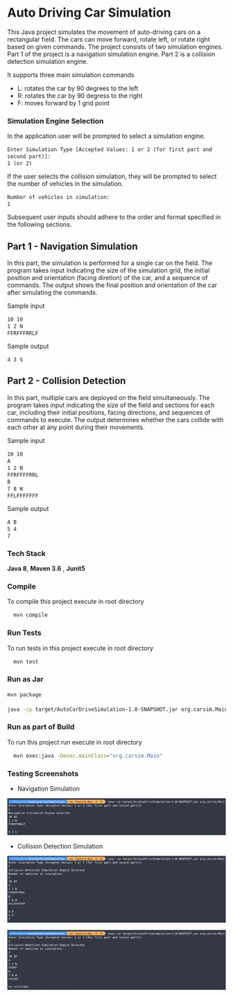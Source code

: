 
# Auto Driving Car Simulation

This Java project simulates the movement of auto-driving cars on a rectangular field. The cars can move forward, rotate left, or rotate right based on given commands. The project consists of two simulation engines. Part 1 of the project is a navigation simulation engine. Part 2 is a collision detection simulation engine.

It supports three main simulation commands
- L: rotates the car by 90 degrees to the left
- R: rotates the car by 90 degress to the right
- F: moves forward by 1 grid point


### Simulation Engine Selection

In the application user will be prompted to select a simulation engine. 

```
Enter Simulation Type [Accepted Values: 1 or 2 (for first part and second part)]:
1 (or 2)
```

If the user selects the collision simulation, they will be prompted to select the number of vehicles in the simulation.

```
Number of vehicles in simulation:
1
```
Subsequent user inputs should adhere to the order and format specified in the following sections.

## Part 1 - Navigation Simulation

In this part, the simulation is performed for a single car on the field. The program takes input indicating the size of the simulation grid, the initial position and orientation (facing diretion) of the car, and a sequence of commands. The output 
shows the final position and orientation of the car after simulating the commands.


Sample input

```
10 10
1 2 N
FFRFFFRRLF
```

Sample output
```
4 3 S
```

## Part 2 - Collision Detection

In this part, multiple cars are deployed on the field simultaneously. The program takes input indicating the size of the field and sections for each car, including their initial positions, facing directions, and sequences of commands to execute. The output determines whether the cars collide with each other at any point during their movements.

Sample input

```
10 10
A
1 2 N
FFRFFFFRRL
B
7 8 W
FFLFFFFFFF
```

Sample output
```
A B
5 4
7
```


### Tech Stack

**Java 8**, **Maven 3.6** , **Junit5**

### Compile

To compile this project execute in root directory

```bash
  mvn compile
```

### Run Tests
To run tests in this project execute in root directory

```bash
  mvn test
```

### Run as Jar

```bash
mvn package

java -cp target/AutoCarDriveSimulation-1.0-SNAPSHOT.jar org.carsim.Main
```

### Run as part of Build

To run this project run execute in root directory

```bash
  mvn exec:java -Dexec.mainClass="org.carsim.Main"
```

### Testing Screenshots

- Navigation Simulation

![Image Alt text](TestingScreenshots/Part1.png)


- Collision Detection Simulation

![Image Alt text](TestingScreenshots/Part2_Collision.png)

![Image Alt text](TestingScreenshots/Part2_No_Collision.png)



